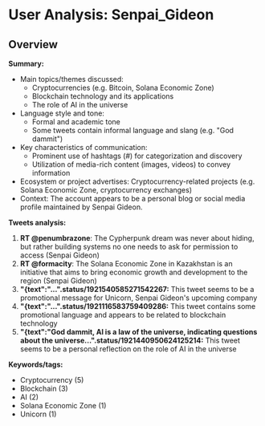 # User Analysis: Senpai_Gideon

## Overview

**Summary:**

* Main topics/themes discussed:
	+ Cryptocurrencies (e.g. Bitcoin, Solana Economic Zone)
	+ Blockchain technology and its applications
	+ The role of AI in the universe
* Language style and tone:
	+ Formal and academic tone
	+ Some tweets contain informal language and slang (e.g. "God dammit")
* Key characteristics of communication:
	+ Prominent use of hashtags (#) for categorization and discovery
	+ Utilization of media-rich content (images, videos) to convey information
* Ecosystem or project advertises: Cryptocurrency-related projects (e.g. Solana Economic Zone, cryptocurrency exchanges)
* Context: The account appears to be a personal blog or social media profile maintained by Senpai Gideon.

**Tweets analysis:**

1. **RT @penumbrazone**: The Cypherpunk dream was never about hiding, but rather building systems no one needs to ask for permission to access (Senpai Gideon)
2. **RT @formacity**: The Solana Economic Zone in Kazakhstan is an initiative that aims to bring economic growth and development to the region (Senpai Gideon)
3. **"{text":"...".status/1921540585271542267:** This tweet seems to be a promotional message for Unicorn, Senpai Gideon's upcoming company
4. **"{text":"...".status/1921116583759409286:** This tweet contains some promotional language and appears to be related to blockchain technology
5. **"{text":"God dammit, AI is a law of the universe, indicating questions about the universe...".status/1921440950624125214:** This tweet seems to be a personal reflection on the role of AI in the universe

**Keywords/tags:**

* Cryptocurrency (5)
* Blockchain (3)
* AI (2)
* Solana Economic Zone (1)
* Unicorn (1)